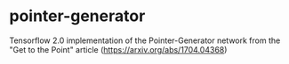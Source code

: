 # pointer-generator
Tensorflow 2.0 implementation of the Pointer-Generator network from the "Get to the Point" article (https://arxiv.org/abs/1704.04368)
